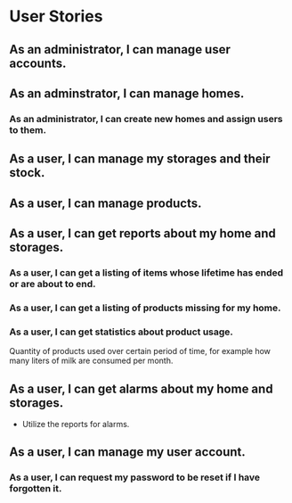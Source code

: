 # User Stories

## As an administrator, I can manage user accounts.

## As an adminstrator, I can manage homes.

### As an administrator, I can create new homes and assign users to them.

## As a user, I can manage my storages and their stock.

## As a user, I can manage products.

## As a user, I can get reports about my home and storages.

### As a user, I can get a listing of items whose lifetime has ended or are about to end.

### As a user, I can get a listing of products missing for my home.

### As a user, I can get statistics about product usage.
Quantity of products used over certain period of time, for example how many liters of milk are consumed per month.

## As a user, I can get alarms about my home and storages.
* Utilize the reports for alarms.

## As a user, I can manage my user account.

### As a user, I can request my password to be reset if I have forgotten it.
